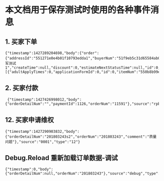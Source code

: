 # 本文档用于保存测试时使用的各种事件消息

## 1. 买家下单
    {"timestamp":1427289204698,"body":{"order":{"addressId":"551271e0e4b01f10793edda1","buyerNum":"51f9eb5c31d65584ab00f563","comment":"陈军测试1","createTime":null,"discount":0,"estimateNextStatusTime":null,"id":0,"isComment":0,"logisticsBillId":"","orderNum":"1000000525168737","orderSource":0,"orderType":0,"paymentId":"","postage":14,"stateHoldLeftTime":0,"status":"","statusRoute":"","totalPrice":1500,"weidianId":"123"},"orderDetailNum":"","orderDetailList":[{"adultApplyTimes":0,"applicationFormId":0,"id":0,"itemNum":"550b8b99e4b0f4e962b0e2b1","judge":0,"orderNum":"1000000525168737s1","parentNum":"1000000525168737","paymentId":"","quantity":12,"realPrice":1500,"rebateId":0,"refundApplyTimes":0,"refundMoney":0,"specNum":"550b8b99e4b0f4e962b0e2b0","status":"","successRefund":0,"unitPrice":125}],"orderNum":"1000000525168737"},"source":"0001","type":"1"}
    
## 2. 买家付款

     {"timestamp":1427426998012,"body":{"orderDetailNum":"","paymentId":1126,"orderNum":"11591"},"source":"rpb","type":"4"}
     
    
## 12. 买家申请维权
    {"timestamp":1427290903832,"body":{"orderDetailNum":"201803243s2","orderNum":"201803243","comment":"质量问题"},"source":"0001","type":"12"}
    
## Debug.Reload 重新加载订单数据-调试
    {"timestamp":0,"body":{"orderDetailNum":null,"orderNum":"201803243"},"source":"debug","type":"Debug.Reload"}